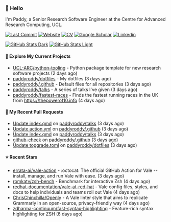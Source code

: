 ### 👋 Hello

I'm Paddy, a Senior Research Software Engineer at the Centre for Advanced
Research Computing, UCL.

[![Last Commit](https://img.shields.io/github/last-commit/paddyroddy/paddyroddy/main?label=updated)](https://github.com/paddyroddy)
[![Website](https://img.shields.io/badge/GitHub%20Pages-222?logo=githubpages&logoColor=fff&style=for-the-badge&style=flat)](https://paddyroddy.github.io)
[![CV](https://img.shields.io/badge/CV-PDF-pink.svg)](https://paddyroddy.github.io/cv)
[![Google Scholar](https://img.shields.io/badge/Google%20Scholar-4285F4?logo=googlescholar&logoColor=fff&style=for-the-badge&style=flat)](https://scholar.google.com/citations?user=OFigHUwAAAAJ)
[![Linkedin](https://img.shields.io/badge/LinkedIn-0A66C2?logo=linkedin&logoColor=fff&style=for-the-badge&style=flat)](https://www.linkedin.com/in/patrickjamesroddy)

[![GitHub Stats Dark](https://github-readme-stats-paddyroddy.vercel.app/api?username=paddyroddy&disable_animations=true&hide_border=true&hide_title=true&include_all_commits=true&rank_icon=github&show=prs_merged,reviews&show_icons=true&theme=tokyonight)](https://github.com/paddyroddy/paddyroddy#gh-dark-mode-only)
[![GitHub Stats Light](https://github-readme-stats-paddyroddy.vercel.app/api?username=paddyroddy&disable_animations=true&hide_border=true&hide_title=true&include_all_commits=true&rank_icon=github&show=prs_merged,reviews&show_icons=true&theme=default)](https://github.com/paddyroddy/paddyroddy#gh-light-mode-only)

#### 👷 Explore My Current Projects

- [UCL-ARC/python-tooling](https://github.com/UCL-ARC/python-tooling) - Python package template for new research software projects
  (2 days ago)
- [paddyroddy/dotfiles](https://github.com/paddyroddy/dotfiles) - My dotfiles
  (3 days ago)
- [paddyroddy/.github](https://github.com/paddyroddy/.github) - Default files for all repositories
  (3 days ago)
- [paddyroddy/talks](https://github.com/paddyroddy/talks) - A series of talks I&#39;ve given
  (3 days ago)
- [paddyroddy/fastest-races](https://github.com/paddyroddy/fastest-races) - Finds the fastest running races in the UK from https://thepowerof10.info
  (4 days ago)

#### 🔨 My Recent Pull Requests

- [Update index.qmd](https://github.com/paddyroddy/talks/pull/95) on [paddyroddy/talks](https://github.com/paddyroddy/talks)
  (3 days ago)
- [Update action.yml](https://github.com/paddyroddy/.github/pull/308) on [paddyroddy/.github](https://github.com/paddyroddy/.github)
  (3 days ago)
- [Update index.qmd](https://github.com/paddyroddy/talks/pull/94) on [paddyroddy/talks](https://github.com/paddyroddy/talks)
  (3 days ago)
- [github-check](https://github.com/paddyroddy/.github/pull/307) on [paddyroddy/.github](https://github.com/paddyroddy/.github)
  (3 days ago)
- [Update topgrade.toml](https://github.com/paddyroddy/dotfiles/pull/83) on [paddyroddy/dotfiles](https://github.com/paddyroddy/dotfiles)
  (3 days ago)

#### ⭐ Recent Stars

- [errata-ai/vale-action](https://github.com/errata-ai/vale-action) - :octocat: The official GitHub Action for Vale -- install, manage, and run Vale with ease.
  (3 days ago)
- [romkatv/zsh-bench](https://github.com/romkatv/zsh-bench) - Benchmark for interactive Zsh
  (4 days ago)
- [redhat-documentation/vale-at-red-hat](https://github.com/redhat-documentation/vale-at-red-hat) - Vale config files, styles, and docs to help individuals and teams roll out Vale
  (4 days ago)
- [ChrisChinchilla/Openly](https://github.com/ChrisChinchilla/Openly) - A Vale linter style that aims to replicate Grammarly in an open-source, privacy-friendly way
  (4 days ago)
- [zdharma-continuum/fast-syntax-highlighting](https://github.com/zdharma-continuum/fast-syntax-highlighting) - Feature-rich syntax highlighting for ZSH
  (6 days ago)
